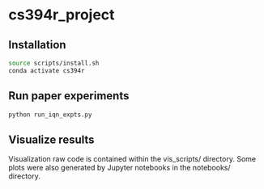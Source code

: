 # cs394r_project

## Installation
```bash
source scripts/install.sh
conda activate cs394r
```

## Run paper experiments
```bash
python run_iqn_expts.py
```

## Visualize results
Visualization raw code is contained within the vis_scripts/ directory. Some plots were also generated by Jupyter notebooks in the notebooks/ directory.
